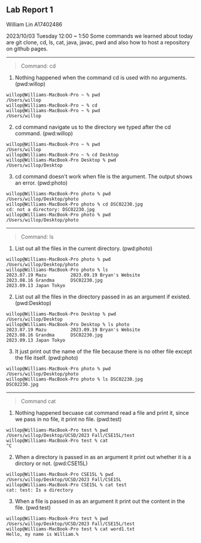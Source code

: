 ## Lab Report 1
William Lin A17402486

2023/10/03 Tuesday 12:00 ~ 1:50
Some commands we learned about today are git clone, cd, ls, cat, java, javac, pwd and also how to host a repository on github pages. 

---

> Command: cd

1. Nothing happened when the command cd is used with no arguments. (pwd:willop)
```
willop@Williams-MacBook-Pro ~ % pwd
/Users/willop
willop@Williams-MacBook-Pro ~ % cd
willop@Williams-MacBook-Pro ~ % pwd
/Users/willop
```
2. cd command navigate us to the directory we typed after the cd command. (pwd:willop)
```
willop@Williams-MacBook-Pro ~ % pwd
/Users/willop
willop@Williams-MacBook-Pro ~ % cd Desktop 
willop@Williams-MacBook-Pro Desktop % pwd
/Users/willop/Desktop
```
3. cd command doesn't work when file is the argument. The output shows an error. (pwd:photo)
```
willop@Williams-MacBook-Pro photo % pwd
/Users/willop/Desktop/photo
willop@Williams-MacBook-Pro photo % cd DSC02230.jpg
cd: not a directory: DSC02230.jpg
willop@Williams-MacBook-Pro photo % pwd
/Users/willop/Desktop/photo
```

---
> Command: ls

1. List out all the files in the current directory. (pwd:photo)
```
willop@Williams-MacBook-Pro photo % pwd
/Users/willop/Desktop/photo
willop@Williams-MacBook-Pro photo % ls
2023.07.19 Mazu			2023.09.19 Bryan's Website
2023.08.16 Grandma		DSC02230.jpg
2023.09.13 Japan Tokyo
```
2. List out all the files in the directory passed in as an argument if existed. (pwd:Desktop)
```
willop@Williams-MacBook-Pro Desktop % pwd
/Users/willop/Desktop
willop@Williams-MacBook-Pro Desktop % ls photo 
2023.07.19 Mazu			2023.09.19 Bryan's Website
2023.08.16 Grandma		DSC02230.jpg
2023.09.13 Japan Tokyo
```
3. It just print out the name of the file because there is no other file except the file itself. (pwd:photo)
```
willop@Williams-MacBook-Pro photo % pwd
/Users/willop/Desktop/photo
willop@Williams-MacBook-Pro photo % ls DSC02230.jpg 
DSC02230.jpg
```

---
> Command cat

1. Nothing happened becuase cat command read a file and print it, since we pass in no file, it print no file. (pwd:test)
```
willop@Williams-MacBook-Pro test % pwd
/Users/willop/Desktop/UCSD/2023 Fall/CSE15L/test
willop@Williams-MacBook-Pro test % cat
^C
```
2. When a directory is passed in as an argument it print out whether it is a dirctory or not. (pwd:CSE15L)
```
willop@Williams-MacBook-Pro CSE15L % pwd
/Users/willop/Desktop/UCSD/2023 Fall/CSE15L
willop@Williams-MacBook-Pro CSE15L % cat test
cat: test: Is a directory
```
3. When a file is passed in as an argument it print out the content in the file. (pwd:test)
```
willop@Williams-MacBook-Pro test % pwd
/Users/willop/Desktop/UCSD/2023 Fall/CSE15L/test
willop@Williams-MacBook-Pro test % cat word1.txt 
Hello, my name is William.%   
```
